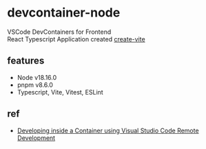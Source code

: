# devcontainer-node
VSCode DevContainers for Frontend\
React Typescript Application created [create-vite](https://github.com/vitejs/vite/tree/main/packages/create-vite)

## features
- Node v18.16.0
- pnpm v8.6.0
- Typescript, Vite, Vitest, ESLint

## ref
- [Developing inside a Container using Visual Studio Code Remote Development](https://code.visualstudio.com/docs/devcontainers/containers)
